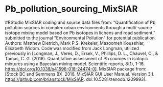 # Pb_pollution_sourcing_MixSIAR
#RStudio MixSIAR coding and source data files from: "Quantification of Pb pollution sources in complex urban environments through a multi-source isotope mixing model based on Pb isotopes in lichens and road sediment," submitted to the journal "Environmental Pollution" for potential publication. Authors: Matthew Dietrich, Mark P.S. Krekeler, Masoomeh Kousehlar, Elisabeth Widom. Code was modified from Jack Longman, utilized previously in [Longman, J., Veres, D., Ersek, V., Phillips, D. L., Chauvel, C., & Tamas, C. G. (2018). Quantitative assessment of Pb sources in isotopic mixtures using a Bayesian mixing model. Scientific reports, 8(1), 1-16. https://doi.org/10.1038/s41598-018-24474-0]. MixSIAR package from: [Stock BC and Semmens BX. 2016. MixSIAR GUI User Manual. Version 3.1. https://github.com/brianstock/MixSIAR. doi:10.5281/zenodo.1209993].
